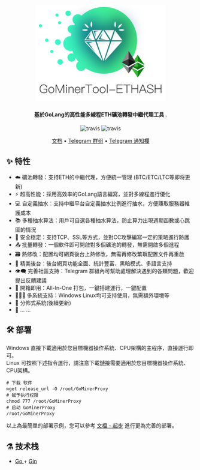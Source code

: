 <h1 align="center">
  <br>
  <img src="https://raw.githubusercontent.com/GoMinerProxy/GoMinerProxy/main/images/logo.png" width="350"/>
</h1>

<h4 align="center">基於GoLang的高性能多線程ETH礦池轉發中繼代理工具 .</h4>

<p align="center">
  <a>
    <img src="https://img.shields.io/badge/language-golang-green.svg" alt="travis">
  </a>
  <a>
    <img src="https://img.shields.io/badge/release-bate-orgin.svg" alt="travis">
  </a>
</p>

<p align="center">
  <a href="">文档</a> •
  <a href="https://t.me/+afVqEXnxtQAyNWNh">Telegram 群组</a> •
  <a href="">Telegram 通知欄</a>
</p>

## :sparkles: 特性

* :cloud: 礦池轉發：支持ETH的中繼代理，方便統一管理 (BTC/ETC/LTC等即将更新)
* :zap: 超高性能：採用高效率的GoLang語言編寫，並對多線程進行優化
* 💻 自定義抽水：支持中繼平台自定義抽水比例進行抽水，方便賺取服務器維護成本
* 📚 多種抽水算法：用戶可自選各種抽水算法，防止算力出現週期函數或心跳圖的情況
* 💾 安全穩定：支持TCP、SSL等方式，並對CC攻擊編寫一定的策略進行防護
* :outbox_tray: 批量轉發：一個軟件即可開啟對多個礦池的轉發，無需開啟多個進程
* :card_file_box: 熱修改：配置均可網頁後台上熱修改，無需再修改繁瑣配置文件再重啟
* :art: 精美後台：後台網頁功能全面、統計豐富、黑暗模式、多語言支持
* :eye_speech_bubble: 完善社區支持：Telegram 群組內可幫助處理解決遇到的各類問題，歡迎提出反饋建議
* :rocket: 開箱即用：All-In-One 打包，一鍵搭建運行，一鍵配置
* :family_woman_girl_boy: 多系統支持：Windows Linux均可支持使用，無需額外環境等
* :link: 分佈式系統(後續更新)
* 🌈 ... ...

## :hammer_and_wrench: 部署
Windows 直接下載適用於您目標機器操作系統、CPU架構的主程序，直接運行即可。
</br>
Linux 可按照下述指令運行，請注意下載鏈接需要適用於您目標機器操作系統、CPU架構。 
```shell
# 下载 软件
wget release_url -O /root/GoMinerProxy
# 赋予执行权限
chmod 777 /root/GoMinerProxy
# 启动 GoMinerProxy
/root/GoMinerProxy
```
以上為最簡單的部署示例，您可以參考 [文檔 - 起步](https://github.com/GoMinerProxy/GoMinerProxy) 進行更為完善的部署。 

## :alembic: 技术栈

* [Go ](https://golang.org/) + [Gin](https://github.com/gin-gonic/gin)
